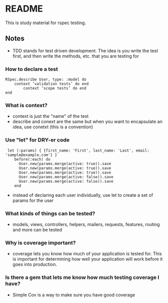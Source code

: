 # README

This is study material for rspec testing. 

## Notes 

- TDD stands for test driven development. The idea is you write the test first, and then write the methods, etc. that you are testing for

### How to declare a test 
```
RSpec.describe User, type: :model do 
	context ‘validation tests’ do end 
		context ‘scope tests’ do end 
end 
```

### What is context? 
- context is just the "name" of the test 
- describe and conext are the same but when you want to encapsulate an idea, use conetxt (this is a convention)

### Use "let" for DRY-er code 

```
 let (:params) { {first_name: 'First', last_name: 'Last', email: 'sample@example.com'} }
    before(:each) do 
      User.new(params.merge(active: true)).save
      User.new(params.merge(active: true)).save
      User.new(params.merge(active: true)).save
      User.new(params.merge(active: false)).save
      User.new(params.merge(active: false)).save
    end
```

- instead of declaring each user individually, use let to create a set of params for the user

### What kinds of things can be tested? 

- models, views, controllers, helpers, mailers, requests, features, routing and more can be tested 

### Why is coverage important? 

- coverage lets you know how much of your application is tested for. This is important for determining how well your application will work before it goes into production. 

### Is there a gem that lets me know how much testing coverage I have? 
- Simple Cov is a way to make sure you have good coverage